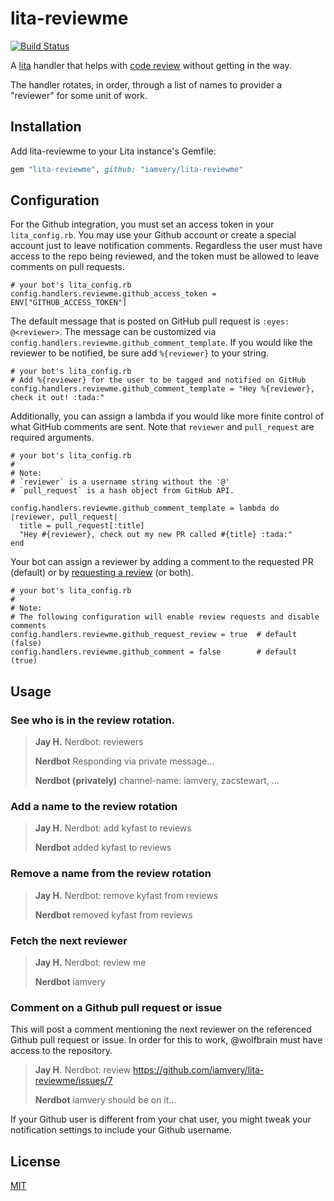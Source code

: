 # lita-reviewme
[![Build Status](https://travis-ci.org/iamvery/lita-reviewme.svg?branch=master)](https://travis-ci.org/iamvery/lita-reviewme)

A [lita](https://www.lita.io/) handler that helps with [code review](http://en.wikipedia.org/wiki/Code_review)
without getting in the way.

The handler rotates, in order, through a list of names to provider a "reviewer"
for some unit of work.

## Installation

Add lita-reviewme to your Lita instance's Gemfile:

``` ruby
gem "lita-reviewme", github: "iamvery/lita-reviewme"
```

## Configuration

For the Github integration, you must set an access token in your `lita_config.rb`.
You may use your Github account or create a special account just to leave notification comments.
Regardless the user must have access to the repo being reviewed, and the token must be allowed to leave comments on pull requests.

```
# your bot's lita_config.rb
config.handlers.reviewme.github_access_token = ENV["GITHUB_ACCESS_TOKEN"]
```

The default message that is posted on GitHub pull request is `:eyes: @<reviewer>`.
The message can be customized via `config.handlers.reviewme.github_comment_template`.
If you would like the reviewer to be notified, be sure add `%{reviewer}` to your string.

```
# your bot's lita_config.rb
# Add %{reviewer} for the user to be tagged and notified on GitHub
config.handlers.reviewme.github_comment_template = "Hey %{reviewer}, check it out! :tada:"
```

Additionally, you can assign a lambda if you would like more finite control of what GitHub comments are sent.
Note that `reviewer` and `pull_request` are required arguments.

```
# your bot's lita_config.rb
#
# Note:
# `reviewer` is a username string without the '@'
# `pull_request` is a hash object from GitHub API.

config.handlers.reviewme.github_comment_template = lambda do |reviewer, pull_request|
  title = pull_request[:title]
  "Hey #{reviewer}, check out my new PR called #{title} :tada:"
end
```

Your bot can assign a reviewer by adding a comment to the requested PR (default) or by [requesting a review](https://github.com/blog/2291-introducing-review-requests) (or both).

```
# your bot's lita_config.rb
#
# Note:
# The following configuration will enable review requests and disable comments
config.handlers.reviewme.github_request_review = true  # default (false)
config.handlers.reviewme.github_comment = false        # default (true)
```

## Usage

### See who is in the review rotation.

> **Jay H.** Nerdbot: reviewers
>
> **Nerdbot** Responding via private message...
>
> **Nerdbot (privately)** channel-name: iamvery, zacstewart, ...

### Add a name to the review rotation

> **Jay H.** Nerdbot: add kyfast to reviews
>
> **Nerdbot** added kyfast to reviews

### Remove a name from the review rotation

> **Jay H.** Nerdbot: remove kyfast from reviews
>
> **Nerdbot** removed kyfast from reviews

### Fetch the next reviewer

> **Jay H.** Nerdbot: review me
>
> **Nerdbot** iamvery

### Comment on a Github pull request or issue
This will post a comment mentioning the next reviewer on the referenced Github
pull request or issue. In order for this to work, @wolfbrain must have access
to the repository.

> **Jay H.** Nerdbot: review https://github.com/iamvery/lita-reviewme/issues/7
>
> **Nerdbot** iamvery should be on it...

If your Github user is different from your chat user, you might tweak your notification settings to include your Github username.

## License

[MIT](http://opensource.org/licenses/MIT)
